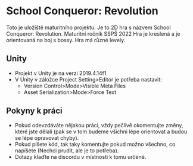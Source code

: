 # School Conqueror: Revolution
Toto je uložiště maturitního projektu. Je to 2D hra s názvem School Conqueror: Revolution. Maturitní ročník SSPŠ 2022
Hra je kreslená a je orientovaná na boj s bossy. Hra má různé levely.

## Unity ##
* Projekt v Unity je na verzi 2019.4.14f1
* V Unity v záložce Project Setting>Editor je potřeba nastavit:
  * Version Control>Mode>Visible Meta Files
  * Asset Serialization>Mode>Force Text

## Pokyny k práci ##
* Pokud odevzdáváte nějakou práci, vždy pečlivě okomentujte změny, které jste dělali (pak se v tom budeme všichni lépe orientovat a budou se lépe opravovat chyby).
* Pokud píšete kód, tak taky komentujte pokud možno všechno, co napíšete (Nechci prudit, ale je to potřeba).
* Dotazy klaďte na discordu v místnosti k tomu určené.
